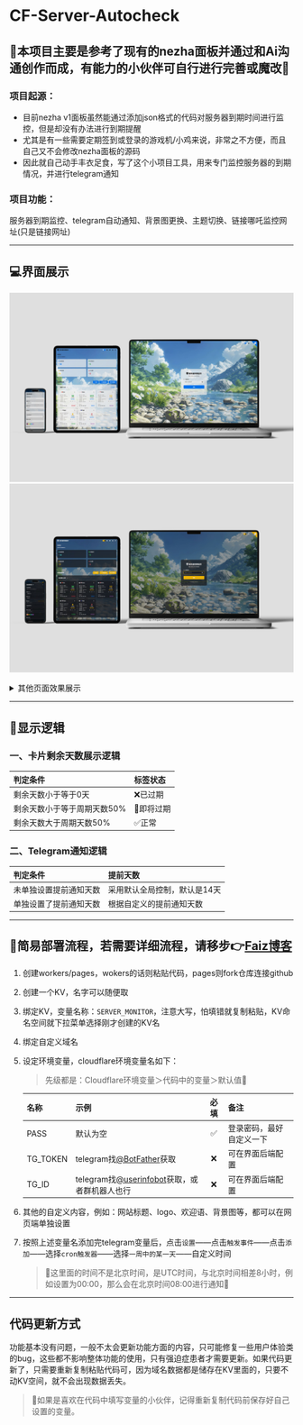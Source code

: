 # CF-Server-Autocheck

## 🚨本项目主要是参考了现有的nezha面板并通过和Ai沟通创作而成，有能力的小伙伴可自行进行完善或魔改🚨

### 项目起源：
* 目前nezha v1面板虽然能通过添加json格式的代码对服务器到期时间进行监控，但是却没有办法进行到期提醒
* 尤其是有一些需要定期签到或登录的游戏机/小鸡来说，非常之不方便，而且自己又不会修改nezha面板的源码
* 因此就自己动手丰衣足食，写了这个小项目工具，用来专门监控服务器的到期情况，并进行telegram通知

### 项目功能：
服务器到期监控、telegram自动通知、背景图更换、主题切换、链接哪吒监控网址(只是链接网址)

-------------------------------------------------------------------------------------------

## 💻界面展示
![cover-light](images/readme/cover-light.jpg)
![cover-dark](images/readme/cover-dark.jpg)

<details>
    <summary>其他页面效果展示</summary>

![card](images/readme/card.jpg)
![add](images/readme/add.jpg)
![classify](images/readme/classify.jpg)
![setting](images/readme/setting.jpg)

</details>

-------------------------------------------------------------------------------------------

## 📌显示逻辑
### 一、卡片剩余天数展示逻辑
| 判定条件                    | 标签状态   |
|:----------------------------|:-----------|
| 剩余天数小于等于0天         | ❌已过期    |
| 剩余天数小于等于周期天数50% | 📢即将过期 |
| 剩余天数大于周期天数50%     | ✅正常      |

### 二、Telegram通知逻辑
| 判定条件               | 提前天数                     |
|:-----------------------|:-----------------------------|
| 未单独设置提前通知天数 | 采用默认全局控制，默认是14天 |
| 单独设置了提前通知天数 | 根据自定义的提前通知天数     |

-------------------------------------------------------------------------------------------

## 🚀简易部署流程，若需要详细流程，请移步👉[Faiz博客](https://blog.faiz.hidns.co/2025/07/26/Domain-AutoCheck%E5%9F%9F%E5%90%8D%E5%88%B0%E6%9C%9F%E7%9B%91%E6%8E%A7/)
1. 创建workers/pages，wokers的话则粘贴代码，pages则fork仓库连接github
2. 创建一个KV，名字可以随便取
3. 绑定KV，变量名称：`SERVER_MONITOR`，注意大写，怕填错就复制粘贴，KV命名空间就下拉菜单选择刚才创建的KV名
4. 绑定自定义域名
5. 设定环境变量，cloudflare环境变量名如下：

    > 先级都是：Cloudflare环境变量＞代码中的变量＞默认值🚨

    | 名称     | 示例                                                                     | 必填 | 备注                     |
    |:---------|:-------------------------------------------------------------------------|:----:|:-------------------------|
    | PASS     | 默认为空                                                                 |  ✅️   | 登录密码，最好自定义一下 |
    | TG_TOKEN | telegram找[@BotFather](https://t.me/BotFather)获取                       |  ❌️   | 可在界面后端配置         |
    | TG_ID    | telegram找[@userinfobot](https://t.me/userinfobot)获取，或者群机器人也行 |  ❌️   | 可在界面后端配置         |
6. 其他的自定义内容，例如：网站标题、logo、欢迎语、背景图等，都可以在网页端单独设置
7. 按照上述变量名添加完telegram变量后，点击`设置`——点击`触发事件`——点击`添加`——选择`cron触发器`——选择`一周中的某一天`——自定义时间
    > 🚨这里面的时间不是北京时间，是UTC时间，与北京时间相差8小时，例如设置为00:00，那么会在北京时间08:00进行通知🚨

-------------------------------------------------------------------------------------------

## 代码更新方式
功能基本没有问题，一般不太会更新功能方面的内容，只可能修复一些用户体验类的bug，这些都不影响整体功能的使用，只有强迫症患者才需要更新。如果代码更新了，只需要重新复制粘贴代码可，因为域名数据都是储存在KV里面的，只要不动KV空间，就不会出现数据丢失。
> 🚨如果是喜欢在代码中填写变量的小伙伴，记得重新复制代码前保存好自己设置的变量。
